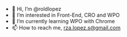 - 👋 Hi, I’m @roldlopez
- 👀 I’m interested in Front-End, CRO and WPO
- 🌱 I’m currently learning WPO with Chrome
- 📫 How to reach me, rza.lopez.s@gmail.com

<!---
roldlopez/roldlopez is a ✨ special ✨ repository because its `README.md` (this file) appears on your GitHub profile.
You can click the Preview link to take a look at your changes.
--->
